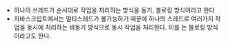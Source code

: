 
- 하나의 쓰레드가 순서대로 작업을 처리하는 방식을 동기, 블로킹 방식이라고 한다
- 자바스크립트에서는 멀티스레드가 불가능하기 때문에 하나의 스레드로 여러가지 작업을 동시에 처리하는 비동기 방식으로 동시 작업을 처리한다. 이를 논 블로킹 방식이라고도 한다.